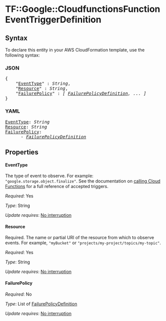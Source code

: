 # TF::Google::CloudfunctionsFunction EventTriggerDefinition

## Syntax

To declare this entity in your AWS CloudFormation template, use the following syntax:

### JSON

<pre>
{
    "<a href="#eventtype" title="EventType">EventType</a>" : <i>String</i>,
    "<a href="#resource" title="Resource">Resource</a>" : <i>String</i>,
    "<a href="#failurepolicy" title="FailurePolicy">FailurePolicy</a>" : <i>[ <a href="failurepolicydefinition.md">FailurePolicyDefinition</a>, ... ]</i>
}
</pre>

### YAML

<pre>
<a href="#eventtype" title="EventType">EventType</a>: <i>String</i>
<a href="#resource" title="Resource">Resource</a>: <i>String</i>
<a href="#failurepolicy" title="FailurePolicy">FailurePolicy</a>: <i>
      - <a href="failurepolicydefinition.md">FailurePolicyDefinition</a></i>
</pre>

## Properties

#### EventType

The type of event to observe. For example: `"google.storage.object.finalize"`.
See the documentation on [calling Cloud Functions](https://cloud.google.com/functions/docs/calling/) for a
full reference of accepted triggers.

_Required_: Yes

_Type_: String

_Update requires_: [No interruption](https://docs.aws.amazon.com/AWSCloudFormation/latest/UserGuide/using-cfn-updating-stacks-update-behaviors.html#update-no-interrupt)

#### Resource

Required. The name or partial URI of the resource from
which to observe events. For example, `"myBucket"` or `"projects/my-project/topics/my-topic"`.

_Required_: Yes

_Type_: String

_Update requires_: [No interruption](https://docs.aws.amazon.com/AWSCloudFormation/latest/UserGuide/using-cfn-updating-stacks-update-behaviors.html#update-no-interrupt)

#### FailurePolicy

_Required_: No

_Type_: List of <a href="failurepolicydefinition.md">FailurePolicyDefinition</a>

_Update requires_: [No interruption](https://docs.aws.amazon.com/AWSCloudFormation/latest/UserGuide/using-cfn-updating-stacks-update-behaviors.html#update-no-interrupt)

